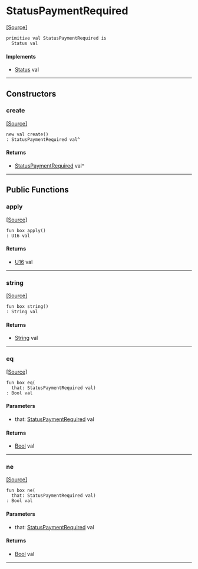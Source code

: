# StatusPaymentRequired
<span class="source-link">[[Source]](src/server/status.md#L74)</span>
```pony
primitive val StatusPaymentRequired is
  Status val
```

#### Implements

* [Status](server-Status.md) val

---

## Constructors

### create
<span class="source-link">[[Source]](src/server/status.md#L74)</span>


```pony
new val create()
: StatusPaymentRequired val^
```

#### Returns

* [StatusPaymentRequired](server-StatusPaymentRequired.md) val^

---

## Public Functions

### apply
<span class="source-link">[[Source]](src/server/status.md#L75)</span>


```pony
fun box apply()
: U16 val
```

#### Returns

* [U16](builtin-U16.md) val

---

### string
<span class="source-link">[[Source]](src/server/status.md#L76)</span>


```pony
fun box string()
: String val
```

#### Returns

* [String](builtin-String.md) val

---

### eq
<span class="source-link">[[Source]](src/server/status.md#L75)</span>


```pony
fun box eq(
  that: StatusPaymentRequired val)
: Bool val
```
#### Parameters

*   that: [StatusPaymentRequired](server-StatusPaymentRequired.md) val

#### Returns

* [Bool](builtin-Bool.md) val

---

### ne
<span class="source-link">[[Source]](src/server/status.md#L75)</span>


```pony
fun box ne(
  that: StatusPaymentRequired val)
: Bool val
```
#### Parameters

*   that: [StatusPaymentRequired](server-StatusPaymentRequired.md) val

#### Returns

* [Bool](builtin-Bool.md) val

---

